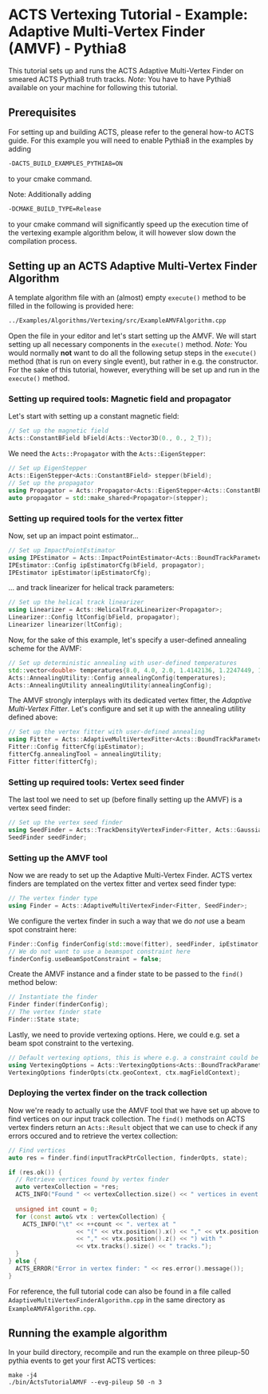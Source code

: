 # ACTS Vertexing Tutorial - Example: Adaptive Multi-Vertex Finder (AMVF) - Pythia8
This tutorial sets up and runs the ACTS Adaptive Multi-Vertex Finder on smeared ACTS Pythia8 truth tracks.
*Note*: You have to have Pythia8 available on your machine for following this tutorial.
## Prerequisites
For setting up and building ACTS, please refer to the general how-to ACTS guide. For this example you will need to enable Pythia8 in the examples by adding
```bash
-DACTS_BUILD_EXAMPLES_PYTHIA8=ON
```
to your cmake command.

Note: Additionally adding
```bash
-DCMAKE_BUILD_TYPE=Release
```
to your cmake command will significantly speed up the execution time of the vertexing example algorithm below, it will however slow down the compilation process.

## Setting up an ACTS Adaptive Multi-Vertex Finder Algorithm

A template algorithm file with an (almost) empty ```execute()``` method to be filled in the following is provided here:
```bash
../Examples/Algorithms/Vertexing/src/ExampleAMVFAlgorithm.cpp
```
Open the file in your editor and let's start setting up the AMVF. We will start setting up all necessary components in the ```execute()``` method.
*Note:* You would normally **not** want to do all the following setup steps in the ```execute()``` method (that is run on every single event), but rather in e.g. the constructor. For the sake of this tutorial, however, everything will be set up and run in the ```execute()``` method.

### Setting up required tools: Magnetic field and propagator
Let's start with setting up a constant magnetic field:
```cpp
// Set up the magnetic field
Acts::ConstantBField bField(Acts::Vector3D(0., 0., 2_T));
```
We need the ```Acts::Propagator``` with the ```Acts::EigenStepper```:
```cpp
// Set up EigenStepper
Acts::EigenStepper<Acts::ConstantBField> stepper(bField);
// Set up the propagator
using Propagator = Acts::Propagator<Acts::EigenStepper<Acts::ConstantBField>>;
auto propagator = std::make_shared<Propagator>(stepper);
```
### Setting up required tools for the vertex fitter
Now, set up an impact point estimator...
```cpp
// Set up ImpactPointEstimator
using IPEstimator = Acts::ImpactPointEstimator<Acts::BoundTrackParameters, Propagator>;
IPEstimator::Config ipEstimatorCfg(bField, propagator);
IPEstimator ipEstimator(ipEstimatorCfg);
```
... and track linearizer for helical track parameters:
```cpp
// Set up the helical track linearizer
using Linearizer = Acts::HelicalTrackLinearizer<Propagator>;
Linearizer::Config ltConfig(bField, propagator);
Linearizer linearizer(ltConfig);
```
Now, for the sake of this example, let's specify a user-defined annealing scheme for the AVMF:
```cpp
// Set up deterministic annealing with user-defined temperatures
std::vector<double> temperatures{8.0, 4.0, 2.0, 1.4142136, 1.2247449, 1.0};
Acts::AnnealingUtility::Config annealingConfig(temperatures);
Acts::AnnealingUtility annealingUtility(annealingConfig);
```
The AMVF strongly interplays with its dedicated vertex fitter, the *Adaptive Multi-Vertex Fitter*. Let's configure and set it up with the annealing utility defined above:
```cpp
// Set up the vertex fitter with user-defined annealing
using Fitter = Acts::AdaptiveMultiVertexFitter<Acts::BoundTrackParameters, Linearizer>;
Fitter::Config fitterCfg(ipEstimator);
fitterCfg.annealingTool = annealingUtility;
Fitter fitter(fitterCfg);
```
### Setting up required tools: Vertex seed finder
The last tool we need to set up (before finally setting up the AMVF) is a vertex seed finder:
```cpp
// Set up the vertex seed finder
using SeedFinder = Acts::TrackDensityVertexFinder<Fitter, Acts::GaussianTrackDensity<Acts::BoundTrackParameters>>;
SeedFinder seedFinder;
```
### Setting up the AMVF tool
Now we are ready to set up the Adaptive Multi-Vertex Finder. ACTS vertex finders are templated on the vertex fitter and vertex seed finder type:
```cpp
// The vertex finder type
using Finder = Acts::AdaptiveMultiVertexFinder<Fitter, SeedFinder>;
```
We configure the vertex finder in such a way that we do *not* use a beam spot constraint here:
```cpp
Finder::Config finderConfig(std::move(fitter), seedFinder, ipEstimator, linearizer);
// We do not want to use a beamspot constraint here
finderConfig.useBeamSpotConstraint = false;
```
Create the AMVF instance and a finder state to be passed to the ```find()``` method below:
```cpp
// Instantiate the finder 
Finder finder(finderConfig);
// The vertex finder state
Finder::State state;
```
Lastly, we need to provide vertexing options. Here, we could e.g. set a beam spot constraint to the vertexing.
```cpp
// Default vertexing options, this is where e.g. a constraint could be set
using VertexingOptions = Acts::VertexingOptions<Acts::BoundTrackParameters>;
VertexingOptions finderOpts(ctx.geoContext, ctx.magFieldContext);
 ```
 ### Deploying the vertex finder on the track collection
 Now we're ready to actually use the AMVF tool that we have set up above to find vertices on our input track collection. The ```find()``` methods on ACTS vertex finders return an ```Acts::Result``` object that we can use to check if any errors occured and to retrieve the vertex collection:
```cpp
// Find vertices
auto res = finder.find(inputTrackPtrCollection, finderOpts, state);

if (res.ok()) {
  // Retrieve vertices found by vertex finder
  auto vertexCollection = *res;
  ACTS_INFO("Found " << vertexCollection.size() << " vertices in event.");
  
  unsigned int count = 0;
  for (const auto& vtx : vertexCollection) {
    ACTS_INFO("\t" << ++count << ". vertex at "
                   << "(" << vtx.position().x() << "," << vtx.position().y()
                   << "," << vtx.position().z() << ") with "
                   << vtx.tracks().size() << " tracks.");
  }
} else {
  ACTS_ERROR("Error in vertex finder: " << res.error().message());
}
```
 For reference, the full tutorial code can also be found in a file called ```AdaptiveMultiVertexFinderAlgorithm.cpp``` in the same directory as ```ExampleAMVFAlgorithm.cpp```.
 ## Running the example algorithm
 In your build directory, recompile and run the example on three pileup-50 pythia events to get your first ACTS vertices:
```
make -j4
./bin/ActsTutorialAMVF --evg-pileup 50 -n 3
```